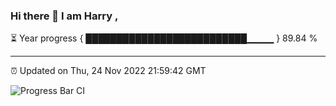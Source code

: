 ### Hi there 👋 I am Harry , 

⏳ Year progress { ██████████████████████████▁▁▁▁ } 89.84 %

---

⏰ Updated on Thu, 24 Nov 2022 21:59:42 GMT

![Progress Bar CI](https://github.com/duykhang68/duykhang68/workflows/Progress%20Bar%20CI/badge.svg)
